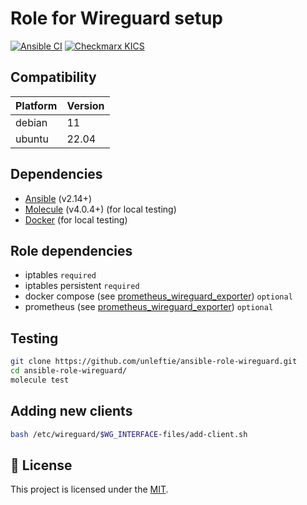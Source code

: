 # Role for Wireguard setup

[![Ansible CI](https://github.com/unleftie/ansible-role-wireguard/actions/workflows/ansible-ci.yml/badge.svg)](https://github.com/unleftie/ansible-role-wireguard/actions/workflows/ansible-ci.yml)
[![Checkmarx KICS](https://github.com/unleftie/ansible-role-wireguard/actions/workflows/checkmarx-kics.yml/badge.svg)](https://github.com/unleftie/ansible-role-wireguard/actions/workflows/checkmarx-kics.yml)

## Compatibility

| Platform | Version |
| -------- | ------- |
| debian   | 11      |
| ubuntu   | 22.04   |

## Dependencies

- [Ansible](https://docs.ansible.com/ansible/latest/installation_guide/intro_installation.html) (v2.14+)
- [Molecule](https://molecule.readthedocs.io/en/latest/installation.html) (v4.0.4+) (for local testing)
- [Docker](https://docs.docker.com/get-docker/) (for local testing)

## Role dependencies

- iptables `required`
- iptables persistent `required`
- docker compose (see [prometheus_wireguard_exporter](https://github.com/MindFlavor/prometheus_wireguard_exporter)) `optional`
- prometheus (see [prometheus_wireguard_exporter](https://github.com/MindFlavor/prometheus_wireguard_exporter)) `optional`

## Testing

```sh
git clone https://github.com/unleftie/ansible-role-wireguard.git
cd ansible-role-wireguard/
molecule test
```

## Adding new clients

```sh
bash /etc/wireguard/$WG_INTERFACE-files/add-client.sh
```

## 📝 License

This project is licensed under the [MIT](LICENSE).
